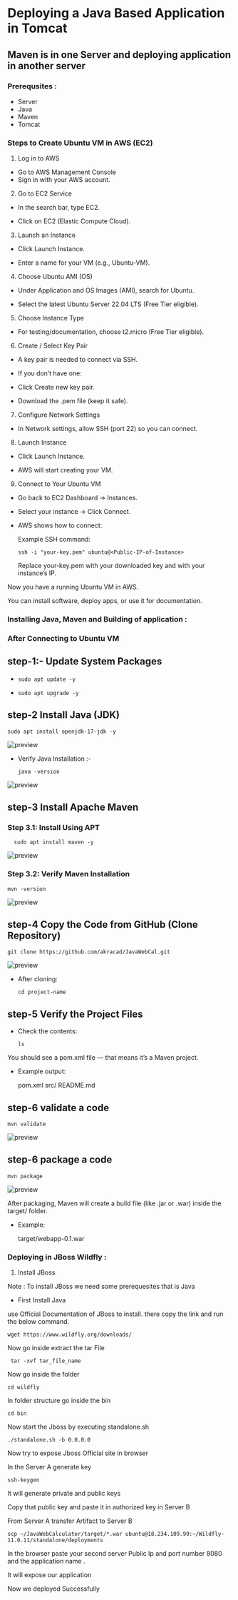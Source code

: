 # Deploying a Java Based Application in Tomcat

## Maven is in one Server and deploying application in another server

### Prerequsites :
 
  * Server
  * Java
  * Maven
  * Tomcat

### Steps to Create Ubuntu VM in AWS (EC2)

   1. Log in to AWS
   
   
* Go to AWS Management Console
* Sign in with your AWS account.

2. Go to EC2 Service

* In the search bar, type EC2.

* Click on EC2 (Elastic Compute Cloud).

3. Launch an Instance

* Click Launch Instance.

* Enter a name for your VM (e.g., Ubuntu-VM).

4. Choose Ubuntu AMI (OS)

* Under Application and OS Images (AMI), search for Ubuntu.

* Select the latest Ubuntu Server 22.04 LTS (Free Tier eligible).

5. Choose Instance Type

* For testing/documentation, choose t2.micro (Free Tier eligible).

6. Create / Select Key Pair

* A key pair is needed to connect via SSH.

* If you don’t have one:

* Click Create new key pair.

* Download the .pem file (keep it safe).

7. Configure Network Settings

* In Network settings, allow SSH (port 22) so you can connect.

8. Launch Instance

* Click Launch Instance.

* AWS will start creating your VM.

9. Connect to Your Ubuntu VM

* Go back to EC2 Dashboard → Instances.

* Select your instance → Click Connect.

* AWS shows how to connect:

  Example SSH command:
     
      ssh -i "your-key.pem" ubuntu@<Public-IP-of-Instance>
  Replace your-key.pem with your downloaded key and <Public-IP> with your instance’s IP.

Now you have a running Ubuntu VM in AWS.

You can install software, deploy apps, or use it for documentation.

### Installing Java, Maven and Building of application :

### After Connecting to Ubuntu VM

## step-1:- Update System Packages

*     sudo apt update -y

*     sudo apt upgrade -y

## step-2 Install Java (JDK)

    sudo apt install openjdk-17-jdk -y

![preview](Images/1.png)

* Verify Java Installation :-
    
      java -version

![preview](Images/2.png)


## step-3 Install Apache Maven

### Step 3.1: Install Using APT

        
      sudo apt install maven -y

 ![preview](Images/3.png)

### Step 3.2: Verify Maven Installation

    mvn -version

![preview](Images/4.png)

## step-4 Copy the Code from GitHub (Clone Repository)

    git clone https://github.com/akracad/JavaWebCal.git

  ![preview](Images/5.png)  

* After cloning:

      cd project-name

## step-5 Verify the Project Files

* Check the contents:

      ls

You should see a pom.xml file — that means it’s a Maven project.

* Example output:

   pom.xml  src/  README.md

## step-6 validate a code

    mvn validate

![preview](Images/6.png)

## step-6 package a code

    mvn package

![preview](Images/7.png)

After packaging, Maven will create a build file (like .jar or .war) inside the target/ folder.

* Example:

  target/webapp-0.1.war


### Deploying in JBoss Wildfly :

1. Install JBoss

 Note : To install JBoss we need some prerequesites that is Java 
  
  * First Install Java 

use Official Documentation of JBoss to install. there copy the link and run the below command.

    wget https://www.wildfly.org/downloads/

Now go inside extract the tar File

     tar -xvf tar_file_name

Now go inside the folder
    
    cd wildfly

In folder structure go inside the bin

    cd bin

Now start the Jboss by executing standalone.sh

    ./standalone.sh -b 0.0.0.0

Now try to expose Jboss Official site in browser

In the Server A generate key 

    ssh-keygen

It will generate private and public keys 

Copy that public key and paste it in authorized key in Server B

From Server A transfer Artifact to Server B

    scp ~/JavaWebCalculator/target/*.war ubuntu@18.234.109.99:~/Wildfly-11.0.11/standalone/deployments

In the browser paste your second server Public Ip and port number 8080 and the application name .

It will expose our application 

Now we deployed Successfully
 